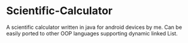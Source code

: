 # Scientific-Calculator
A scientific calculator written in java for android devices by me. Can be easily ported to other OOP languages supporting dynamic linked List.
